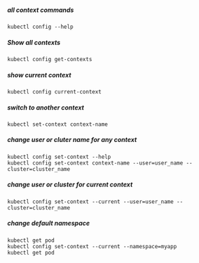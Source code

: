 ##### all context commands
    kubectl config --help

##### Show all contexts
    kubectl config get-contexts

##### show current context
    kubectl config current-context

##### switch to another context
    kubectl set-context context-name

##### change user or cluter name for any context
    kubectl config set-context --help
    kubectl config set-context context-name --user=user_name --cluster=cluster_name

##### change user or cluster for current context
    kubectl config set-context --current --user=user_name --cluster=cluster_name

##### change default namespace
    kubectl get pod
    kubectl config set-context --current --namespace=myapp
    kubectl get pod


